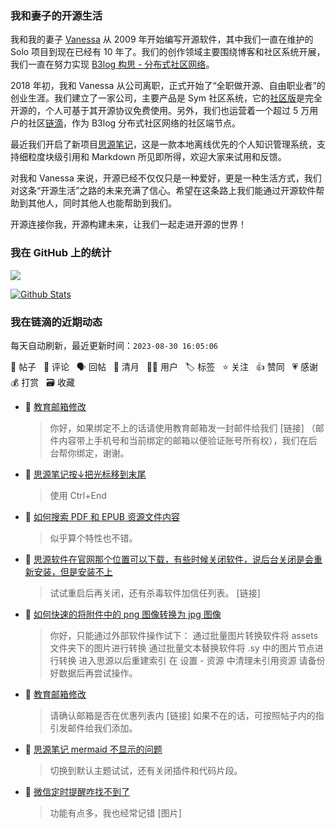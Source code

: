 ### 我和妻子的开源生活

我和我的妻子 [Vanessa](https://github.com/Vanessa219) 从 2009 年开始编写开源软件，其中我们一直在维护的 Solo 项目到现在已经有 10 年了。我们的创作领域主要围绕博客和社区系统开展，我们一直在努力实现 [B3log 构思 - 分布式社区网络](https://ld246.com/article/1546941897596)。

2018 年初，我和 Vanessa 从公司离职，正式开始了“全职做开源、自由职业者”的创业生涯。我们建立了一家公司，主要产品是 Sym 社区系统，它的[社区版](https://github.com/88250/symphony)是完全开源的，个人可基于其开源协议免费使用。另外，我们也运营着一个超过 5 万用户的社区[链滴](https://ld246.com)，作为 B3log 分布式社区网络的社区端节点。

最近我们开启了新项目[思源笔记](https://github.com/siyuan-note/siyuan)，这是一款本地离线优先的个人知识管理系统，支持细粒度块级引用和 Markdown 所见即所得，欢迎大家来试用和反馈。

对我和 Vanessa 来说，开源已经不仅仅只是一种爱好，更是一种生活方式，我们对这条“开源生活”之路的未来充满了信心。希望在这条路上我们能通过开源软件帮助到其他人，同时其他人也能帮助到我们。

开源连接你我，开源构建未来，让我们一起走进开源的世界！

### 我在 GitHub 上的统计

<a title="Hits" target="_blank" href="https://github.com/88250/88250"><img src="https://hits.b3log.org/88250/88250.svg"></a>

[![Github Stats](https://github-readme-stats.vercel.app/api?username=88250&theme=tokyonight&show_icons=true)](https://github.com/88250)

<!--events start -->

### 我在链滴的近期动态

每天自动刷新，最近更新时间：`2023-08-30 16:05:06`

📝 帖子 &nbsp; 💬 评论 &nbsp; 🗣 回帖 &nbsp; 🌙 清月 &nbsp; 👨‍💻 用户 &nbsp; 🏷️ 标签 &nbsp; ⭐️ 关注 &nbsp; 👍 赞同 &nbsp; 💗 感谢 &nbsp; 💰 打赏 &nbsp; 🗃 收藏

* 💬 [教育邮箱修改](https://ld246.com/article/1693364022211/comment/1693381979163#comments)

  > 你好，如果绑定不上的话请使用教育邮箱发一封邮件给我们 [链接] （邮件内容带上手机号和当前绑定的邮箱以便验证账号所有权），我们在后台帮你绑定，谢谢。
* 💬 [思源笔记按↓把光标移到末尾](https://ld246.com/article/1693378288336/comment/1693381637702#comments)

  > 使用 Ctrl+End
* 💬 [如何搜索 PDF 和 EPUB 资源文件内容](https://ld246.com/article/1693040183742/comment/1693379471014#comments)

  > 似乎算个特性也不错。
* 💬 [思源软件在官网那个位置可以下载，有些时候关闭软件，说后台关闭是会重新安装，但是安装不上](https://ld246.com/article/1693369286246/comment/1693370697494#comments)

  > 试试重启后再关闭，还有杀毒软件加信任列表。 [链接]
* 💬 [如何快速的将附件中的 png 图像转换为 jpg 图像](https://ld246.com/article/1693355939471/comment/1693364437722#comments)

  > 你好，只能通过外部软件操作试下： 通过批量图片转换软件将 assets 文件夹下的图片进行转换 通过批量文本替换软件将 .sy 中的图片节点进行转换 进入思源以后重建索引 在 设置 - 资源 中清理未引用资源 请备份好数据后再尝试操作。
* 💬 [教育邮箱修改](https://ld246.com/article/1693364022211/comment/1693364182308#comments)

  > 请确认邮箱是否在优惠列表内 [链接] 如果不在的话，可按照帖子内的指引发邮件给我们添加。
* 💬 [思源笔记 mermaid 不显示的问题](https://ld246.com/article/1693356155373/comment/1693363505170#comments)

  > 切换到默认主题试试，还有关闭插件和代码片段。
* 💬 [微信定时提醒咋找不到了](https://ld246.com/article/1693315039104/comment/1693315532927#comments)

  > 功能有点多，我也经常记错 [图片]


<!--events end -->
